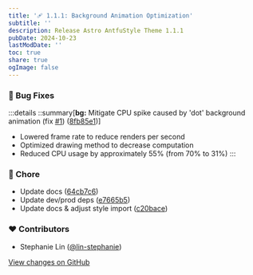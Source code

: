 ```yaml
---
title: '🩹 1.1.1: Background Animation Optimization'
subtitle: ''
description: Release Astro AntfuStyle Theme 1.1.1
pubDate: 2024-10-23
lastModDate: ''
toc: true
share: true
ogImage: false
---
```


### 🐞 Bug Fixes

:::details
::summary[**bg:** Mitigate CPU spike caused by 'dot' background animation (fix [#1](https://github.com/lin-stephanie/astro-antfustyle-theme/pull/1)) ([8fb85e1](https://github.com/lin-stephanie/astro-antfustyle-theme/commit/8fb85e1))]
- Lowered frame rate to reduce renders per second
- Optimized drawing method to decrease computation
- Reduced CPU usage by approximately 55% (from 70% to 31%)
:::

### 🏡 Chore

- Update docs ([64cb7c6](https://github.com/lin-stephanie/astro-antfustyle-theme/commit/64cb7c6))
- Update dev/prod deps ([e7665b5](https://github.com/lin-stephanie/astro-antfustyle-theme/commit/e7665b5))
- Update docs & adjust style import ([c20bace](https://github.com/lin-stephanie/astro-antfustyle-theme/commit/c20bace))

### ❤️ Contributors

- Stephanie Lin ([@lin-stephanie](http://github.com/lin-stephanie))

[View changes on GitHub](https://github.com/lin-stephanie/astro-antfustyle-theme/compare/1.1.0...1.1.1)
